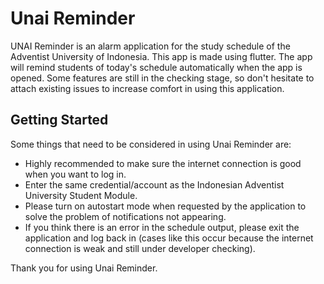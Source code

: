 # Unai Reminder

UNAI Reminder is an alarm application for the study schedule of the Adventist University of Indonesia. This app is made using flutter. The app will remind students of today's schedule automatically when the app is opened. Some features are still in the checking stage, so don't hesitate to attach existing issues to increase comfort in using this application.

## Getting Started

Some things that need to be considered in using Unai Reminder are:

- Highly recommended to make sure the internet connection is good when you want to log in.
- Enter the same credential/account as the Indonesian Adventist University Student Module.
- Please turn on autostart mode when requested by the application to solve the problem of notifications not appearing.
- If you think there is an error in the schedule output, please exit the application and log back in (cases like this occur because the internet connection is weak and still under developer checking).

Thank you for using Unai Reminder.
